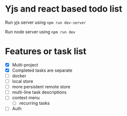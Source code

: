# Yjs and react based todo list

Run yjs server using `npm run dev-server`

Run node server using `npm run dev`

# Features or task list

- [x] Multi-project
- [x] Completed tasks are separate
- [ ] docker
- [ ] local store
- [ ] more persistent remote store
- [ ] multi-line task descriptions
- [ ] context menu
  - [ ] recurring tasks
- [ ] Auth
